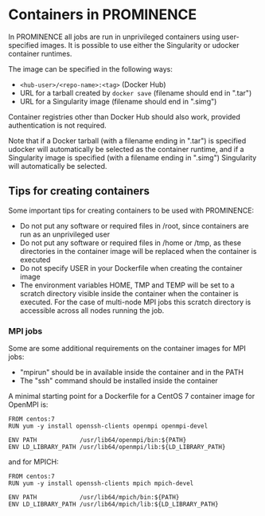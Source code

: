 # Containers in PROMINENCE

In PROMINENCE all jobs are run in unprivileged containers using user-specified images. It is possible to use either the Singularity or udocker container runtimes.

The image can be specified in the following ways:
* `<hub-user>/<repo-name>:<tag>` (Docker Hub)
* URL for a tarball created by `docker save` (filename should end in ".tar")
* URL for a Singularity image (filename should end in ".simg")

Container registries other than Docker Hub should also work, provided authentication is not required.

Note that if a Docker tarball (with a filename ending in ".tar") is specified udocker will automatically be selected as the container runtime, and if a Singularity image is specified (with a filename ending in ".simg") Singularity will automatically be selected.

## Tips for creating containers
Some important tips for creating containers to be used with PROMINENCE:
* Do not put any software or required files in /root, since containers are run as an unprivileged user
* Do not put any software or required files in /home or /tmp, as these directories in the container image will be replaced when the container is executed
* Do not specify USER in your Dockerfile when creating the container image
* The environment variables HOME, TMP and TEMP will be set to a scratch directory visible inside the container when the container is executed. For the case of multi-node MPI jobs this scratch directory is accessible across all nodes running the job.

### MPI jobs
Some are some additional requirements on the container images for MPI jobs:
* "mpirun" should be in available inside the container and in the PATH
* The "ssh" command should be installed inside the container

A minimal starting point for a Dockerfile for a CentOS 7 container image for OpenMPI is:
```
FROM centos:7
RUN yum -y install openssh-clients openmpi openmpi-devel

ENV PATH            /usr/lib64/openmpi/bin:${PATH}
ENV LD_LIBRARY_PATH /usr/lib64/openmpi/lib:${LD_LIBRARY_PATH}
```
and for MPICH:
```
FROM centos:7
RUN yum -y install openssh-clients mpich mpich-devel

ENV PATH            /usr/lib64/mpich/bin:${PATH}
ENV LD_LIBRARY_PATH /usr/lib64/mpich/lib:${LD_LIBRARY_PATH}
```

